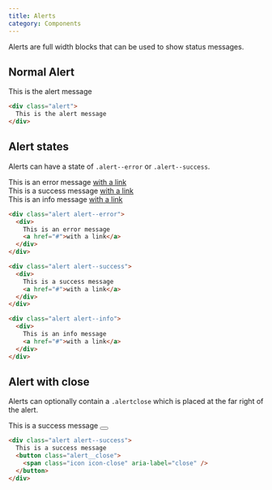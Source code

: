 ```yaml
---
title: Alerts
category: Components
---
```


Alerts are full width blocks that can be used to show status messages.

## Normal Alert

<div class="alert">
  This is the alert message
</div>

```html
<div class="alert">
  This is the alert message
</div>
```

## Alert states

Alerts can have a state of `.alert--error` or `.alert--success`.

<div class="alert alert--error">
  <div>
    This is an error message
    <a href="#">with a link</a>
  </div>
</div>

<div class="alert alert--success">
  <div>
    This is a success message
    <a href="#">with a link</a>
  </div>
</div>

<div class="alert alert--info">
  <div>
    This is an info message
    <a href="#">with a link</a>
  </div>
</div>

```html
<div class="alert alert--error">
  <div>
    This is an error message
    <a href="#">with a link</a>
  </div>
</div>

<div class="alert alert--success">
  <div>
    This is a success message
    <a href="#">with a link</a>
  </div>
</div>

<div class="alert alert--info">
  <div>
    This is an info message
    <a href="#">with a link</a>
  </div>
</div>
```

## Alert with close

Alerts can optionally contain a `.alertclose` which is placed at the far right of the alert.

<div class="alert alert--success">
  This is a success message
  <button class="alert__close">
    <span class="icon icon-close" aria-label="close" />
  </button>
</div>

```html
<div class="alert alert--success">
  This is a success message
  <button class="alert__close">
    <span class="icon icon-close" aria-label="close" />
  </button>
</div>
```
